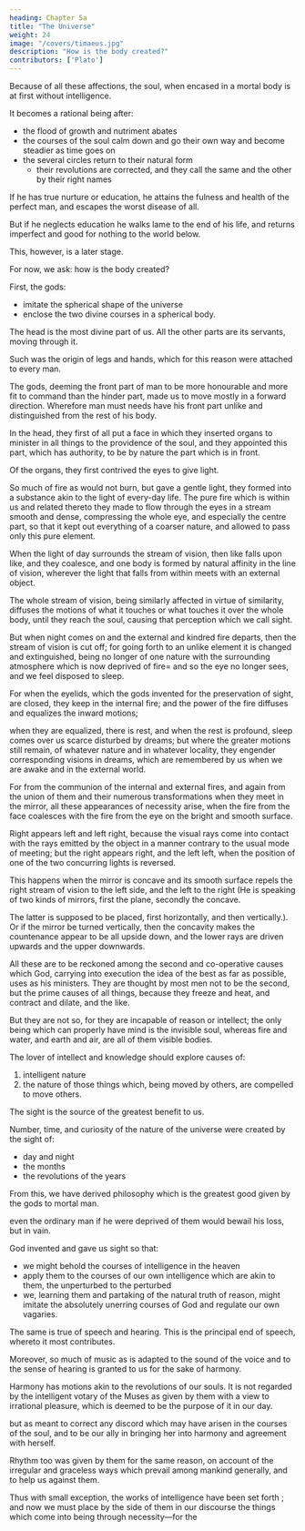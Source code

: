 ```yaml
---
heading: Chapter 5a
title: "The Universe"
weight: 24
image: "/covers/timaeus.jpg"
description: "How is the body created?"
contributors: ['Plato']
---
```




Because of all these affections, the soul, when encased in a mortal body is at first without intelligence. 

It becomes a rational being after:
- the flood of growth and nutriment abates
- the courses of the soul calm down and go their own way and become steadier as time goes on
- the several circles return to their natural form
  -  their revolutions are corrected, and they call the same and the other by their right names


If he has true nurture or education, he attains the fulness and health of the perfect man, and escapes the worst disease of all. 

But if he neglects education he walks lame to the end of his life, and returns imperfect and good for nothing to the world below. 

This, however, is a later stage. 

For now, we ask: how is the body created? 

<!-- At present we must treat more exactly the subject before us, which involves a preliminary enquiry into the generation of the body and its members, and as to how the soul was created—for what reason and by what providence of the gods; and holding fast to probability, we must pursue our way. -->


First, the gods:
- imitate the spherical shape of the universe 
- enclose the two divine courses in a spherical body. 

The head is the most divine part of us. <!-- It is and the lord of all that is in us= to this the gods, when they put together the body, gave a --> All the other parts are its servants, moving through it. <!--  considering that it partook of every sort of motion.  -->

<!-- In order then that it might not tumble about among the high and deep places of the earth, but might be able to get over the one and out of the other, they provided the body to be its vehicle and means of locomotion; which consequently had length and was furnished with four limbs extended and flexible; --> 


<!-- These God contrived to be instruments of locomotion with which it might take hold and find support, and so be able to pass through all places, carrying on high the dwelling-place of the most sacred and divine part of us.  -->

Such was the origin of legs and hands, which for this reason were attached to every man. 

The gods, deeming the front part of man to be more honourable and more fit to command than the hinder part, made us to move mostly in a forward direction. Wherefore man must needs have his front part unlike and distinguished from the rest of his body.

In the head, they first of all put a face in which they inserted organs to minister in all things to the providence of the soul, and they appointed this part, which has authority, to be by nature the part which is in front. 

Of the organs, they first contrived the eyes to give light. 

So much of fire as would not burn, but gave a gentle light, they formed into a substance akin to the light of every-day life. The pure fire which is within us and related thereto they made to flow through the eyes in a stream smooth and dense, compressing the whole eye, and especially the centre part, so that it kept out everything of a coarser nature, and allowed to pass only this pure element. 

When the light of day surrounds the stream of vision, then like falls upon like, and they coalesce, and one body is formed by natural affinity in the line of vision, wherever the light that falls from within meets with an external object. 

The whole stream of vision, being similarly affected in virtue of similarity, diffuses the motions of what it touches or what touches it over the whole body, until they reach the soul, causing that perception which we call sight. 

But when night comes on and the external and kindred fire departs, then the stream of vision is cut off; for going forth to an unlike element it is changed and extinguished, being no longer of one nature with the surrounding atmosphere which is now deprived of fire= and so the eye no longer sees, and we feel disposed to sleep. 

For when the eyelids, which the gods invented for the preservation of sight, are closed, they keep in the internal fire; and the power of the fire diffuses and equalizes the inward motions; 

when they are equalized, there is rest, and when the rest is profound, sleep comes over us scarce disturbed by dreams; but where the greater motions still remain, of whatever nature and in whatever locality, they engender corresponding visions in dreams, which are remembered by us when we are awake and in the external world. 

<!-- Now there is no longer any difficulty in understanding the creation of images in mirrors and all smooth and bright surfaces.  -->

For from the communion of the internal and external fires, and again from the union of them and their numerous transformations when they meet in the mirror, all these appearances of necessity arise, when the fire from the face coalesces with the fire from the eye on the bright and smooth surface. 

Right appears left and left right, because the visual rays come into contact with the rays emitted by the object in a manner contrary to the usual mode of meeting; but the right appears right, and the left left, when the position of one of the two concurring lights is reversed. 

This happens when the mirror is concave and its smooth surface repels the right stream of vision to the left side, and the left to the right (He is speaking of two kinds of mirrors, first the plane, secondly the concave.

The latter is supposed to be placed, first horizontally, and then vertically.). Or if the mirror be turned vertically, then the concavity makes the countenance appear to be all upside down, and the lower rays are driven upwards and the upper downwards.

All these are to be reckoned among the second and co-operative causes which God, carrying into execution the idea of the best as far as possible, uses as his ministers. They are thought by most men not to be the second, but the prime causes of all things, because they freeze and heat, and contract and dilate, and the like. 

But they are not so, for they are incapable of reason or intellect; the only being which can properly have mind is the invisible soul, whereas fire and water, and earth and air, are all of them visible bodies. 

The lover of intellect and knowledge should explore causes of:

1.  intelligent nature
2.  the nature of those things which, being moved by others, are compelled to move others. 

<!-- Both kinds of causes should be acknowledged by us, but a distinction should be made between those which are endowed with mind and are the workers of things fair and good, and those which are deprived of intelligence and always produce chance effects without order or design. 
 -->
<!-- Of the second or co-operative causes of sight, which help to give to the eyes the power which they now possess, enough has been said.  -->

The sight is the source of the greatest benefit to us. 

Number, time, and curiosity of the nature of the universe were created by the sight of:
- day and night
- the months
- the revolutions of the years

From this, we have derived philosophy which is the greatest good given by the gods to mortal man. <!-- This is the greatest boon of sight= and of the lesser benefits why should I speak? 
 -->

even the ordinary man if he were deprived of them would bewail his loss, but in vain. 

God invented and gave us sight so that:
- we might behold the courses of intelligence in the heaven
- apply them to the courses of our own intelligence which are akin to them, the unperturbed to the perturbed
- we, learning them and partaking of the natural truth of reason, might imitate the absolutely unerring courses of God and regulate our own vagaries. 

The same is true of speech and hearing. This is the principal end of speech, whereto it most contributes. 

Moreover, so much of music as is adapted to the sound of the voice and to the sense of hearing is granted to us for the sake of harmony. 

Harmony has motions akin to the revolutions of our souls. It is not regarded by the intelligent votary of the Muses as given by them with a view to irrational pleasure, which is deemed to be the purpose of it in our day. 

but as meant to correct any discord which may have arisen in the courses of the soul, and to be our ally in bringing her into harmony and agreement with herself. 

Rhythm too was given by them for the same reason, on account of the irregular and graceless ways which prevail among mankind generally, and to help us against them.

Thus with small exception, the works of intelligence have been set forth ; and now we must place by the side of them in our discourse the things which come into being through necessity—for the 

